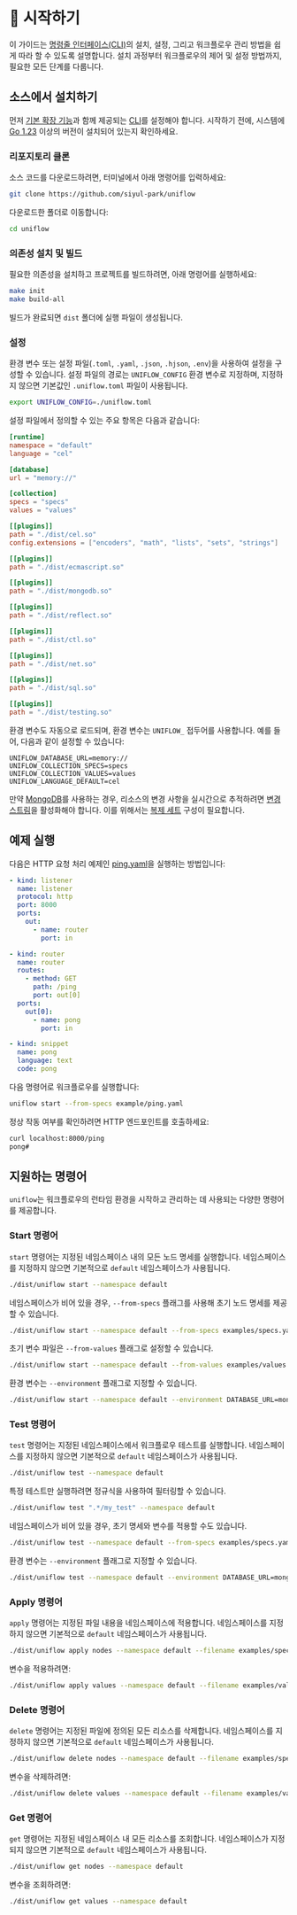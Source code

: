 # 🚀 시작하기

이 가이드는 [명령줄 인터페이스(CLI)](../cmd/README_kr.md)의 설치, 설정, 그리고 워크플로우 관리 방법을 쉽게 따라 할 수 있도록 설명합니다. 설치 과정부터 워크플로우의 제어 및 설정 방법까지, 필요한 모든 단계를 다룹니다.

## 소스에서 설치하기

먼저 [기본 확장 기능](../ext/README_kr.md)과 함께 제공되는 [CLI](../cmd/README_kr.md)를 설정해야 합니다. 시작하기 전에, 시스템에 [Go 1.23](https://go.dev/doc/install) 이상의 버전이 설치되어 있는지 확인하세요.

### 리포지토리 클론

소스 코드를 다운로드하려면, 터미널에서 아래 명령어를 입력하세요:

```sh
git clone https://github.com/siyul-park/uniflow
```

다운로드한 폴더로 이동합니다:

```sh
cd uniflow
```

### 의존성 설치 및 빌드

필요한 의존성을 설치하고 프로젝트를 빌드하려면, 아래 명령어를 실행하세요:

```sh
make init
make build-all
```

빌드가 완료되면 `dist` 폴더에 실행 파일이 생성됩니다.

### 설정

환경 변수 또는 설정 파일(`.toml`, `.yaml`, `.json`, `.hjson`, `.env`)을 사용하여 설정을 구성할 수 있습니다. 설정 파일의 경로는 `UNIFLOW_CONFIG` 환경 변수로 지정하며, 지정하지 않으면 기본값인 `.uniflow.toml` 파일이 사용됩니다.

```bash
export UNIFLOW_CONFIG=./uniflow.toml
```

설정 파일에서 정의할 수 있는 주요 항목은 다음과 같습니다:

```toml
[runtime]
namespace = "default"
language = "cel"

[database]
url = "memory://"

[collection]
specs = "specs"
values = "values"

[[plugins]]
path = "./dist/cel.so"
config.extensions = ["encoders", "math", "lists", "sets", "strings"]

[[plugins]]
path = "./dist/ecmascript.so"

[[plugins]]
path = "./dist/mongodb.so"

[[plugins]]
path = "./dist/reflect.so"

[[plugins]]
path = "./dist/ctl.so"

[[plugins]]
path = "./dist/net.so"

[[plugins]]
path = "./dist/sql.so"

[[plugins]]
path = "./dist/testing.so"
```

환경 변수도 자동으로 로드되며, 환경 변수는 `UNIFLOW_` 접두어를 사용합니다. 예를 들어, 다음과 같이 설정할 수 있습니다:

```env
UNIFLOW_DATABASE_URL=memory://
UNIFLOW_COLLECTION_SPECS=specs
UNIFLOW_COLLECTION_VALUES=values
UNIFLOW_LANGUAGE_DEFAULT=cel
```

만약 [MongoDB](https://www.mongodb.com/)를 사용하는 경우, 리소스의 변경 사항을 실시간으로 추적하려면 [변경 스트림](https://www.mongodb.com/docs/manual/changeStreams/)을 활성화해야 합니다. 이를 위해서는 [복제 세트](https://www.mongodb.com/docs/manual/replication/) 구성이 필요합니다.

## 예제 실행

다음은 HTTP 요청 처리 예제인 [ping.yaml](./examples/ping.yaml)을 실행하는 방법입니다:

```yaml
- kind: listener
  name: listener
  protocol: http
  port: 8000
  ports:
    out:
      - name: router
        port: in

- kind: router
  name: router
  routes:
    - method: GET
      path: /ping
      port: out[0]
  ports:
    out[0]:
      - name: pong
        port: in

- kind: snippet
  name: pong
  language: text
  code: pong
```

다음 명령어로 워크플로우를 실행합니다:

```sh
uniflow start --from-specs example/ping.yaml
```

정상 작동 여부를 확인하려면 HTTP 엔드포인트를 호출하세요:

```sh
curl localhost:8000/ping
pong#
```

## 지원하는 명령어

`uniflow`는 워크플로우의 런타임 환경을 시작하고 관리하는 데 사용되는 다양한 명령어를 제공합니다.

### Start 명령어

`start` 명령어는 지정된 네임스페이스 내의 모든 노드 명세를 실행합니다. 네임스페이스를 지정하지 않으면 기본적으로 `default` 네임스페이스가 사용됩니다.

```sh
./dist/uniflow start --namespace default
```

네임스페이스가 비어 있을 경우, `--from-specs` 플래그를 사용해 초기 노드 명세를 제공할 수 있습니다.

```sh
./dist/uniflow start --namespace default --from-specs examples/specs.yaml
```

초기 변수 파일은 `--from-values` 플래그로 설정할 수 있습니다.

```sh
./dist/uniflow start --namespace default --from-values examples/values.yaml
```

환경 변수는 `--environment` 플래그로 지정할 수 있습니다.

```sh
./dist/uniflow start --namespace default --environment DATABASE_URL=mongodb://localhost:27017 --environment DATABASE_NAME=mydb
```

### Test 명령어

`test` 명령어는 지정된 네임스페이스에서 워크플로우 테스트를 실행합니다. 네임스페이스를 지정하지 않으면 기본적으로 `default` 네임스페이스가 사용됩니다.

```sh
./dist/uniflow test --namespace default
```

특정 테스트만 실행하려면 정규식을 사용하여 필터링할 수 있습니다.

```sh
./dist/uniflow test ".*/my_test" --namespace default
```

네임스페이스가 비어 있을 경우, 초기 명세와 변수를 적용할 수도 있습니다.

```sh
./dist/uniflow test --namespace default --from-specs examples/specs.yaml --from-values examples/values.yaml
```

환경 변수는 `--environment` 플래그로 지정할 수 있습니다.

```sh
./dist/uniflow test --namespace default --environment DATABASE_URL=mongodb://localhost:27017 --environment DATABASE_NAME=mydb
```

### Apply 명령어

`apply` 명령어는 지정된 파일 내용을 네임스페이스에 적용합니다. 네임스페이스를 지정하지 않으면 기본적으로 `default` 네임스페이스가 사용됩니다.

```sh
./dist/uniflow apply nodes --namespace default --filename examples/specs.yaml
```

변수을 적용하려면:

```sh
./dist/uniflow apply values --namespace default --filename examples/values.yaml
```

### Delete 명령어

`delete` 명령어는 지정된 파일에 정의된 모든 리소스를 삭제합니다. 네임스페이스를 지정하지 않으면 기본적으로 `default` 네임스페이스가 사용됩니다.

```sh
./dist/uniflow delete nodes --namespace default --filename examples/specs.yaml
```

변수을 삭제하려면:

```sh
./dist/uniflow delete values --namespace default --filename examples/values.yaml
```

### Get 명령어

`get` 명령어는 지정된 네임스페이스 내 모든 리소스를 조회합니다. 네임스페이스가 지정되지 않으면 기본적으로 `default` 네임스페이스가 사용됩니다.

```sh
./dist/uniflow get nodes --namespace default
```

변수을 조회하려면:

```sh
./dist/uniflow get values --namespace default
```
